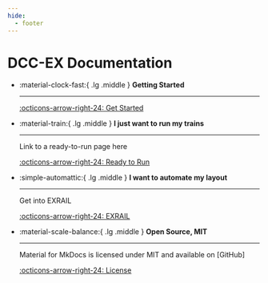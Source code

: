 ```yaml
---
hide:
  - footer
---
```


# DCC-EX Documentation

<div class="grid cards" markdown>

- :material-clock-fast:{ .lg .middle } __Getting Started__

    ---

    [:octicons-arrow-right-24: Get Started](/getting-started/index.md)

- :material-train:{ .lg .middle } __I just want to run my trains__

    ---

    Link to a ready-to-run page here

    [:octicons-arrow-right-24: Ready to Run](#)

- :simple-automattic:{ .lg .middle } __I want to automate my layout__

    ---

    Get into EXRAIL

    [:octicons-arrow-right-24: EXRAIL](/products/ex-commandstation/exrail/1-exrail.md)

- :material-scale-balance:{ .lg .middle } __Open Source, MIT__

    ---

    Material for MkDocs is licensed under MIT and available on [GitHub]

    [:octicons-arrow-right-24: License](#)

</div>
